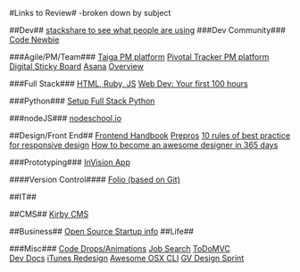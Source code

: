 #Links to Review#
-broken down by subject

##Dev##
[stackshare to see what people are using](http://stackshare.io/)
###Dev Community###
[Code Newbie](http://www.codenewbie.org/blogs/front-end-roundup-1)

###Agile/PM/Team###
[Taiga PM platform](https://taiga.io/)
[Pivotal Tracker PM platform](http://www.pivotaltracker.com/)
[Digital Sticky Board](https://trello.com/)
[Asana](https://asana.com/?noredirect)
[Overview](https://wake.io)

###Full Stack###
[HTML, Ruby, JS](http://www.theodinproject.com/home)
[Web Dev: Your first 100 hours](http://www.vikingcodeschool.com/posts/the-beginner-s-dilemma-your-first-100-hours-of-code)

###Python###
[Setup Full Stack Python](https://realpython.com/blog/python/setting-up-sublime-text-3-for-full-stack-python-development/)

###nodeJS###
[nodeschool.io](http://nodeschool.io/index.html)

##Design/Front End##
[Frontend Handbook](http://www.frontendhandbook.com)
[Prepros](https://prepros.io)
[10 rules of best practice for responsive design](http://thenextweb.com/dd/2015/10/19/10-rules-of-best-practice-for-responsive-design/)
[How to become an awesome designer in 365 days](http://thenextweb.com/dd/2015/08/30/how-to-become-an-awesome-designer-in-365-days/?ref=webdesignernews.com)

###Prototyping###
[InVision App](http://www.invisionapp.com)

####Version Control####
[Folio (based on Git)](http://folioformac.com)

##IT##

##CMS##
[Kirby CMS](http://getkirby.com)

##Business##
[Open Source Startup info](https://startupclass.co)
##Life##

###Misc###
[Code Drops/Animations](http://tympanus.net/codrops/2015/09/23/elastic-progress/)
[Job Search](http://learntocodewith.me/posts/tech-career-transition/)
[ToDoMVC](http://todomvc.com)	
[Dev Docs](http://devdocs.io)
[iTunes Redesign](http://interface.fh-potsdam.de/itunes/)
[Awesome OSX CLI](https://github.com/herrbischoff/awesome-osx-command-line#files-and-folders)
[GV Design Sprint](http://www.gv.com/sprint/)
